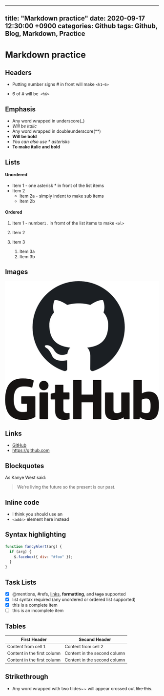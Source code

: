 
---
title: "Markdown practice"
date: 2020-09-17 12:30:00 +0900
categories: Github
tags: Github, Blog, Markdown, Practice
---
# Markdown practice
## Headers

- Putting number signs \# in front will make `<h1~6>`

- 6 of \# will be` <h6>`

## Emphasis
- Any word wrapped in underscore(\_)
- _Will be italic_
- Any word wrapped in doubleunderscore(\*\*)
- **Will be bold**
- _You can also use \* asterisks_
- **To make italic and bold**

## Lists

#### Unordered

- Item 1 - one asterisk \* in front of the list items
- Item 2
  - Item 2a - simply indent to make sub items
  - Item 2b

#### Ordered

1. Item 1 - number`1.` in fromt of the list items to make `<ol>`
2. Item 2
3. Item 3

   1. Item 3a
   2. Item 3b

## Images
![Github Logo](github_PNG20.png)

## Links
- [GitHub](https://github.com)
- https://github.com

## Blockquotes
As Kanye West said:

> We're living the future so
> the present is our past.

## Inline code
- I think you should use an
- `<addr>` element here instead

## Syntax highlighting

```javascript
function fancyAlert(arg) {
  if (arg) {
    $.facebox({ div: "#foo" });
  }
}
```

## Task Lists

- [x] @mentions, #refs, [links](), **formatting**, and <del>tags</del> supported
- [x] list syntax required (any unordered or ordered list supported)
- [x] this is a complete item
- [ ] this is an incomplete item

## Tables

First Header | Second Header
------------ | -------------
Content from cell 1 | Content from cell 2
Content in the first column | Content in the second column
Content in the first column | Content in the second column

## Strikethrough
- Any word wrapped with two tildes\~\~ will appear crossed out ~~like this~~.
